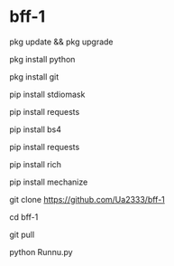 # bff-1

pkg update && pkg upgrade

pkg install python

pkg install git

pip install stdiomask

pip install requests

pip install bs4

pip install requests

pip install rich

pip install mechanize

git clone https://github.com/Ua2333/bff-1

cd bff-1

git pull

python Runnu.py
